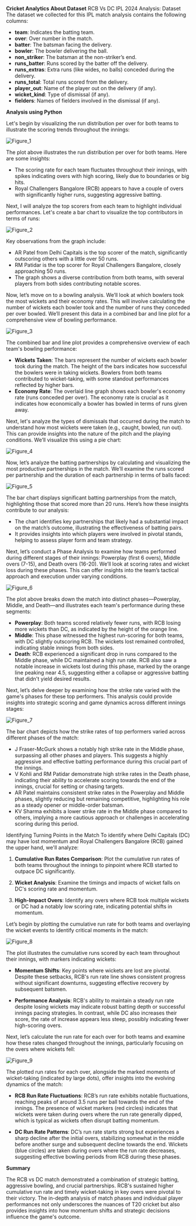 **Cricket Analytics**
**About Dataset**
RCB Vs DC IPL 2024 Analysis: Dataset
The dataset we collected for this IPL match analysis contains the following columns:

- **team**: Indicates the batting team.
- **over**: Over number in the match.
- **batter**: The batsman facing the delivery.
- **bowler**: The bowler delivering the ball.
- **non_striker**: The batsman at the non-striker’s end.
- **runs_batter**: Runs scored by the batter off the delivery.
- **runs_extras**: Extra runs (like wides, no balls) conceded during the delivery.
- **runs_total**: Total runs scored from the delivery.
- **player_out**: Name of the player out on the delivery (if any).
- **wicket_kind**: Type of dismissal (if any).
- **fielders**: Names of fielders involved in the dismissal (if any).

**Analysis using Python**

Let's begin by visualizing the run distribution per over for both teams to illustrate the scoring trends throughout the innings:

![Figure_1](https://github.com/771salameche/Cricket-Analytics/assets/123024504/08188e77-005c-4b32-b294-3de886333aa5)

The plot above illustrates the run distribution per over for both teams. Here are some insights:

- The scoring rate for each team fluctuates throughout their innings, with spikes indicating overs with high scoring, likely due to boundaries or big hits.
- Royal Challengers Bangalore (RCB) appears to have a couple of overs with significantly higher runs, suggesting aggressive batting.

Next, I will analyze the top scorers from each team to highlight individual performances. Let's create a bar chart to visualize the top contributors in terms of runs:

![Figure_2](https://github.com/771salameche/Cricket-Analytics/assets/123024504/40fd689d-8b40-412c-82ec-09bc34b1341f)

Key observations from the graph include:

- AR Patel from Delhi Capitals is the top scorer of the match, significantly outscoring others with a little over 50 runs.
- RM Patidar is the top scorer for Royal Challengers Bangalore, closely approaching 50 runs.
- The graph shows a diverse contribution from both teams, with several players from both sides contributing notable scores.

Now, let’s move on to a bowling analysis. We’ll look at which bowlers took the most wickets and their economy rates. This will involve calculating the number of wickets each bowler took and the number of runs they conceded per over bowled. We’ll present this data in a combined bar and line plot for a comprehensive view of bowling performance.

![Figure_3](https://github.com/771salameche/Cricket-Analytics/assets/123024504/4a5ea32d-65e4-4934-b010-920568f12789)

The combined bar and line plot provides a comprehensive overview of each team's bowling performance:

- **Wickets Taken**: The bars represent the number of wickets each bowler took during the match. The height of the bars indicates how successful the bowlers were in taking wickets. Bowlers from both teams contributed to wicket-taking, with some standout performances reflected by higher bars.
- **Economy Rate**: The overlaid line graph shows each bowler's economy rate (runs conceded per over). The economy rate is crucial as it indicates how economically a bowler has bowled in terms of runs given away.

Next, let's analyze the types of dismissals that occurred during the match to understand how most wickets were taken (e.g., caught, bowled, run out). This can provide insights into the nature of the pitch and the playing conditions. We’ll visualize this using a pie chart:

![Figure_4](https://github.com/771salameche/Cricket-Analytics/assets/123024504/f1b1927f-8bdc-4d13-8b5b-f792e1bbedc1)

Now, let’s analyze the batting partnerships by calculating and visualizing the most productive partnerships in the match. We’ll examine the runs scored per partnership and the duration of each partnership in terms of balls faced:

![Figure_5](https://github.com/771salameche/Cricket-Analytics/assets/123024504/e8e3e764-53db-4902-833b-79c672b53bc8)

The bar chart displays significant batting partnerships from the match, highlighting those that scored more than 20 runs. Here’s how these insights contribute to our analysis:

- The chart identifies key partnerships that likely had a substantial impact on the match’s outcome, illustrating the effectiveness of batting pairs.
- It provides insights into which players were involved in pivotal stands, helping to assess player form and team strategy.

Next, let’s conduct a Phase Analysis to examine how teams performed during different stages of their innings: Powerplay (first 6 overs), Middle overs (7-15), and Death overs (16-20). We’ll look at scoring rates and wicket loss during these phases. This can offer insights into the team’s tactical approach and execution under varying conditions.

![Figure_6](https://github.com/771salameche/Cricket-Analytics/assets/123024504/5cc97cbd-0701-4b77-b3ce-37189555325d)

The plot above breaks down the match into distinct phases—Powerplay, Middle, and Death—and illustrates each team's performance during these segments:

- **Powerplay**: Both teams scored relatively fewer runs, with RCB losing more wickets than DC, as indicated by the height of the orange line.
- **Middle**: This phase witnessed the highest run-scoring for both teams, with DC slightly outscoring RCB. The wickets lost remained controlled, indicating stable innings from both sides.
- **Death**: RCB experienced a significant drop in runs compared to the Middle phase, while DC maintained a high run rate. RCB also saw a notable increase in wickets lost during this phase, marked by the orange line peaking near 4.5, suggesting either a collapse or aggressive batting that didn't yield desired results.

Next, let’s delve deeper by examining how the strike rate varied with the game's phases for these top performers. This analysis could provide insights into strategic scoring and game dynamics across different innings stages:

![Figure_7](https://github.com/771salameche/Cricket-Analytics/assets/123024504/ca5b126d-4e1b-4a96-9573-aec8473c78f9)

The bar chart depicts how the strike rates of top performers varied across different phases of the match:

- J Fraser-McGurk shows a notably high strike rate in the Middle phase, surpassing all other phases and players. This suggests a highly aggressive and effective batting performance during this crucial part of the innings.
- V Kohli and RM Patidar demonstrate high strike rates in the Death phase, indicating their ability to accelerate scoring towards the end of the innings, crucial for setting or chasing targets.
- AR Patel maintains consistent strike rates in the Powerplay and Middle phases, slightly reducing but remaining competitive, highlighting his role as a steady opener or middle-order batsman.
- KV Sharma exhibits a lower strike rate in the Middle phase compared to others, implying a more cautious approach or challenges in accelerating scoring during this period.

Identifying Turning Points in the Match
To identify where Delhi Capitals (DC) may have lost momentum and Royal Challengers Bangalore (RCB) gained the upper hand, we'll analyze:

1. **Cumulative Run Rates Comparison**: Plot the cumulative run rates of both teams throughout the innings to pinpoint where RCB started to outpace DC significantly.
   
2. **Wicket Analysis**: Examine the timings and impacts of wicket falls on DC's scoring rate and momentum.
   
3. **High-Impact Overs**: Identify any overs where RCB took multiple wickets or DC had a notably low scoring rate, indicating potential shifts in momentum.

Let’s begin by plotting the cumulative run rate for both teams and overlaying the wicket events to identify critical moments in the match:

![Figure_8](https://github.com/771salameche/Cricket-Analytics/assets/123024504/03cce633-89e8-4d23-bac9-b410402157d5)

The plot illustrates the cumulative runs scored by each team throughout their innings, with markers indicating wickets:

- **Momentum Shifts**: Key points where wickets are lost are pivotal. Despite these setbacks, RCB's run rate line shows consistent progress without significant downturns, suggesting effective recovery by subsequent batsmen.
  
- **Performance Analysis**: RCB's ability to maintain a steady run rate despite losing wickets may indicate robust batting depth or successful innings pacing strategies. In contrast, while DC also increases their score, the rate of increase appears less steep, possibly indicating fewer high-scoring overs.

Next, let’s calculate the run rate for each over for both teams and examine how these rates changed throughout the innings, particularly focusing on the overs where wickets fell:

![Figure_9](https://github.com/771salameche/Cricket-Analytics/assets/123024504/b93323d7-d1b1-4037-bf43-472b02d62d1e)

The plotted run rates for each over, alongside the marked moments of wicket-taking (indicated by large dots), offer insights into the evolving dynamics of the match:

- **RCB Run Rate Fluctuations**: RCB’s run rate exhibits notable fluctuations, reaching peaks of around 3.5 runs per ball towards the end of the innings. The presence of wicket markers (red circles) indicates that wickets were taken during overs where the run rate generally dipped, which is typical as wickets often disrupt batting momentum.

- **DC Run Rate Patterns**: DC’s run rate starts strong but experiences a sharp decline after the initial overs, stabilizing somewhat in the middle before another surge and subsequent decline towards the end. Wickets (blue circles) are taken during overs where the run rate decreases, suggesting effective bowling periods from RCB during these phases.



**Summary**

The RCB vs DC match demonstrated a combination of strategic batting, aggressive bowling, and crucial partnerships. RCB's sustained higher cumulative run rate and timely wicket-taking in key overs were pivotal to their victory. The in-depth analysis of match phases and individual player performances not only underscores the nuances of T20 cricket but also provides insights into how momentum shifts and strategic decisions influence the game's outcome.







